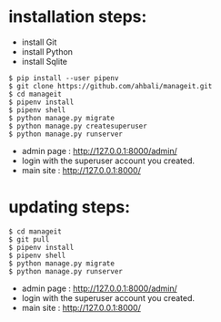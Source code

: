 # installation steps:
- install Git
- install Python
- install Sqlite
```Shell
$ pip install --user pipenv
$ git clone https://github.com/ahbali/manageit.git
$ cd manageit
$ pipenv install
$ pipenv shell
$ python manage.py migrate
$ python manage.py createsuperuser
$ python manage.py runserver
```
- admin page : http://127.0.0.1:8000/admin/
- login with the superuser account you created.
- main site : http://127.0.0.1:8000/

# updating steps:
```Shell
$ cd manageit
$ git pull
$ pipenv install
$ pipenv shell
$ python manage.py migrate
$ python manage.py runserver
```
- admin page : http://127.0.0.1:8000/admin/
- login with the superuser account you created.
- main site : http://127.0.0.1:8000/